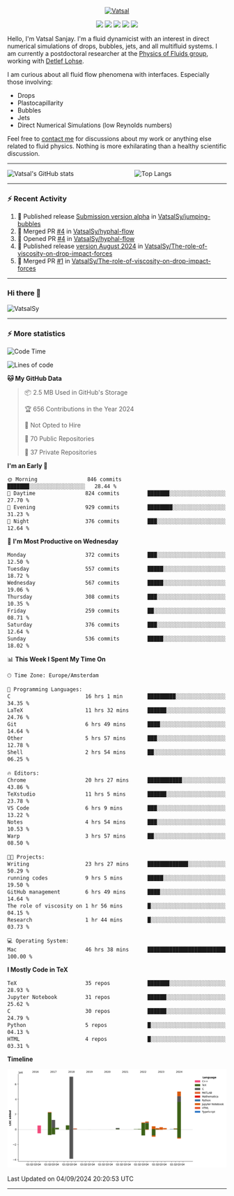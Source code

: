<center>

[<img alt="Vatsal" width="200px" src="https://www.dropbox.com/s/dxyybgtblo8er6h/Logo_Vatsal_Vector.png?raw=1">](https://www.vatsalsanjay.com)

[<img src="https://img.shields.io/badge/googlescholar-4285F4?&style=for-the-badge&logo=googlescholar&logoColor=white">](https://scholar.google.com/citations?hl=en&user=67aQviYAAAAJ)
[<img src="https://img.shields.io/static/v1.svg?&style=for-the-badge&logo=ResearchGate&label=&message=ResearchGate&logoColor=white&color=green">](https://www.researchgate.net/profile/Vatsal-Sanjay-2)
[<img src="https://img.shields.io/badge/twitter-1DA1F2?&style=for-the-badge&logo=twitter&logoColor=white">](https://twitter.com/VatsalSanjay)
[<img src="https://img.shields.io/badge/linkedin-0A66C2?&style=for-the-badge&logo=linkedin">](https://www.linkedin.com/in/vatsalsanjay/)
[<img src="https://img.shields.io/badge/orcid-A6CE39?&style=for-the-badge&logo=orcid&logoColor=white">](https://orcid.org/0000-0002-4293-6099)

</center>

Hello, I'm Vatsal Sanjay. I'm a fluid dynamicist with an interest in direct numerical simulations of drops, bubbles, jets, and all multifluid systems. I am currently a postdoctoral researcher at the [Physics of Fluids group](https://pof.tnw.utwente.nl), working with [Detlef Lohse](https://en.wikipedia.org/wiki/Detlef_Lohse). 

I am curious about all fluid flow phenomena with interfaces. Especially those involving:

- Drops
- Plastocapillarity
- Bubbles
- Jets
- Direct Numerical Simulations (low Reynolds numbers)

Feel free to [contact me](mailto:contact@vatsalsanjay.com) for discussions about my work or anything else related to fluid physics. Nothing is more exhilarating than a healthy scientific discussion.

<!-- ![Vatsal's GitHub stats](https://github-readme-stats-xi-wine-74.vercel.app/api?username=VatsalSy&show_icons=true&theme=vision-friendly-dark)

![Top Langs](https://github-readme-stats-xi-wine-74.vercel.app/api/top-langs/?username=VatsalSy&layout=compact&theme=vision-friendly-dark) -->

---
<div style="display: flex; justify-content: space-between;">
    <img src="https://github-readme-stats-xi-wine-74.vercel.app/api?username=VatsalSy&show_icons=true&theme=vision-friendly-dark" alt="Vatsal's GitHub stats" style="width: 55%;">
    <img src="https://github-readme-stats-xi-wine-74.vercel.app/api/top-langs/?username=VatsalSy&layout=compact&theme=vision-friendly-dark" alt="Top Langs" style="width: 42%;">
</div>

---

### :zap: Recent Activity

<!--START_SECTION:activity-->
1. 🚀 Published release [Submission version alpha](https://github.com/VatsalSy/jumping-bubbles/releases/tag/v0) in [VatsalSy/jumping-bubbles](https://github.com/VatsalSy/jumping-bubbles)
2. 🎉 Merged PR [#4](https://github.com/VatsalSy/hyphal-flow/pull/4) in [VatsalSy/hyphal-flow](https://github.com/VatsalSy/hyphal-flow)
3. 💪 Opened PR [#4](https://github.com/VatsalSy/hyphal-flow/pull/4) in [VatsalSy/hyphal-flow](https://github.com/VatsalSy/hyphal-flow)
4. 🚀 Published release [version August 2024](https://github.com/VatsalSy/The-role-of-viscosity-on-drop-impact-forces/releases/tag/v1.0) in [VatsalSy/The-role-of-viscosity-on-drop-impact-forces](https://github.com/VatsalSy/The-role-of-viscosity-on-drop-impact-forces)
5. 🎉 Merged PR [#1](https://github.com/VatsalSy/The-role-of-viscosity-on-drop-impact-forces/pull/1) in [VatsalSy/The-role-of-viscosity-on-drop-impact-forces](https://github.com/VatsalSy/The-role-of-viscosity-on-drop-impact-forces)
<!--END_SECTION:activity-->
---

### Hi there 👋
<p align="left"> <img src="https://komarev.com/ghpvc/?username=VatsalSy&label=Profile%20views&color=orange&style=for-the-badge" alt="VatsalSy" /> </p>

---
### :zap: More statistics

<!--START_SECTION:waka-->
![Code Time](http://img.shields.io/badge/Code%20Time-288%20hrs-blue)

![Lines of code](https://img.shields.io/badge/From%20Hello%20World%20I%27ve%20Written-20.3%20million%20lines%20of%20code-blue)

**🐱 My GitHub Data** 

> 📦 2.5 MB Used in GitHub's Storage 
 > 
> 🏆 656 Contributions in the Year 2024
 > 
> 🚫 Not Opted to Hire
 > 
> 📜 70 Public Repositories 
 > 
> 🔑 37 Private Repositories 
 > 
**I'm an Early 🐤** 

```text
🌞 Morning                846 commits         ███████░░░░░░░░░░░░░░░░░░   28.44 % 
🌆 Daytime                824 commits         ███████░░░░░░░░░░░░░░░░░░   27.70 % 
🌃 Evening                929 commits         ████████░░░░░░░░░░░░░░░░░   31.23 % 
🌙 Night                  376 commits         ███░░░░░░░░░░░░░░░░░░░░░░   12.64 % 
```
📅 **I'm Most Productive on Wednesday** 

```text
Monday                   372 commits         ███░░░░░░░░░░░░░░░░░░░░░░   12.50 % 
Tuesday                  557 commits         █████░░░░░░░░░░░░░░░░░░░░   18.72 % 
Wednesday                567 commits         █████░░░░░░░░░░░░░░░░░░░░   19.06 % 
Thursday                 308 commits         ███░░░░░░░░░░░░░░░░░░░░░░   10.35 % 
Friday                   259 commits         ██░░░░░░░░░░░░░░░░░░░░░░░   08.71 % 
Saturday                 376 commits         ███░░░░░░░░░░░░░░░░░░░░░░   12.64 % 
Sunday                   536 commits         █████░░░░░░░░░░░░░░░░░░░░   18.02 % 
```


📊 **This Week I Spent My Time On** 

```text
🕑︎ Time Zone: Europe/Amsterdam

💬 Programming Languages: 
C                        16 hrs 1 min        █████████░░░░░░░░░░░░░░░░   34.35 % 
LaTeX                    11 hrs 32 mins      ██████░░░░░░░░░░░░░░░░░░░   24.76 % 
Git                      6 hrs 49 mins       ████░░░░░░░░░░░░░░░░░░░░░   14.64 % 
Other                    5 hrs 57 mins       ███░░░░░░░░░░░░░░░░░░░░░░   12.78 % 
Shell                    2 hrs 54 mins       ██░░░░░░░░░░░░░░░░░░░░░░░   06.25 % 

🔥 Editors: 
Chrome                   20 hrs 27 mins      ███████████░░░░░░░░░░░░░░   43.86 % 
TeXstudio                11 hrs 5 mins       ██████░░░░░░░░░░░░░░░░░░░   23.78 % 
VS Code                  6 hrs 9 mins        ███░░░░░░░░░░░░░░░░░░░░░░   13.22 % 
Notes                    4 hrs 54 mins       ███░░░░░░░░░░░░░░░░░░░░░░   10.53 % 
Warp                     3 hrs 57 mins       ██░░░░░░░░░░░░░░░░░░░░░░░   08.50 % 

🐱‍💻 Projects: 
Writing                  23 hrs 27 mins      █████████████░░░░░░░░░░░░   50.29 % 
running codes            9 hrs 5 mins        █████░░░░░░░░░░░░░░░░░░░░   19.50 % 
GitHub management        6 hrs 49 mins       ████░░░░░░░░░░░░░░░░░░░░░   14.64 % 
The role of viscosity on 1 hr 56 mins        █░░░░░░░░░░░░░░░░░░░░░░░░   04.15 % 
Research                 1 hr 44 mins        █░░░░░░░░░░░░░░░░░░░░░░░░   03.73 % 

💻 Operating System: 
Mac                      46 hrs 38 mins      █████████████████████████   100.00 % 
```

**I Mostly Code in TeX** 

```text
TeX                      35 repos            ███████░░░░░░░░░░░░░░░░░░   28.93 % 
Jupyter Notebook         31 repos            ██████░░░░░░░░░░░░░░░░░░░   25.62 % 
C                        30 repos            ██████░░░░░░░░░░░░░░░░░░░   24.79 % 
Python                   5 repos             █░░░░░░░░░░░░░░░░░░░░░░░░   04.13 % 
HTML                     4 repos             █░░░░░░░░░░░░░░░░░░░░░░░░   03.31 % 
```



**Timeline**

![Lines of Code chart](https://raw.githubusercontent.com/VatsalSy/VatsalSy/main/assets/bar_graph.png)


 Last Updated on 04/09/2024 20:20:53 UTC
<!--END_SECTION:waka-->
---
